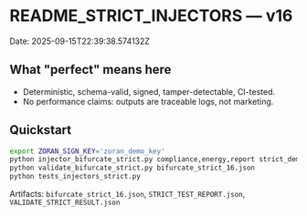 # README_STRICT_INJECTORS — v16

Date: 2025-09-15T22:39:38.574132Z

## What "perfect" means here
- Deterministic, schema-valid, signed, tamper-detectable, CI-tested.
- No performance claims: outputs are traceable logs, not marketing.

## Quickstart
```bash
export ZORAN_SIGN_KEY='zoran_demo_key'
python injector_bifurcate_strict.py compliance,energy,report strict_demo_ctx 16
python validate_bifurcate_strict.py bifurcate_strict_16.json
python tests_injectors_strict.py
```
Artifacts: `bifurcate_strict_16.json`, `STRICT_TEST_REPORT.json`, `VALIDATE_STRICT_RESULT.json`

